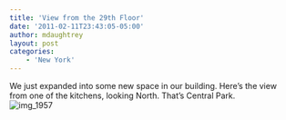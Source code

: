 ```yaml
---
title: 'View from the 29th Floor'
date: '2011-02-11T23:43:05-05:00'
author: mdaughtrey
layout: post
categories:
    - 'New York'
---
```


We just expanded into some new space in our building. Here’s the view from one of the kitchens, looking North. That’s Central Park.  
![](/assets/uploads/2011/02/img_1957-300x200.jpg "img_1957")
